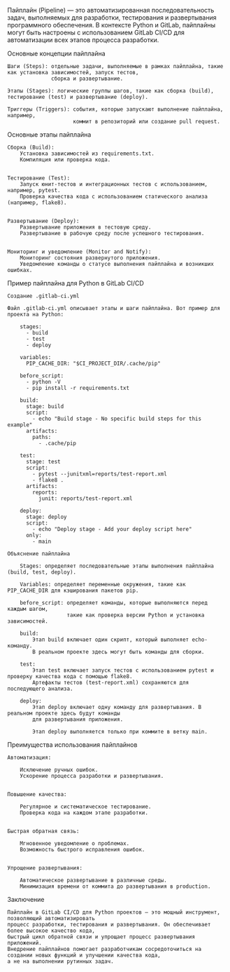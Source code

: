 
Пайплайн (Pipeline) — это автоматизированная последовательность задач, выполняемых для разработки, тестирования 
и развертывания программного обеспечения. В контексте Python и GitLab, пайплайны могут быть настроены с использованием 
GitLab CI/CD для автоматизации всех этапов процесса разработки.


Основные концепции пайплайна

    Шаги (Steps): отдельные задачи, выполняемые в рамках пайплайна, такие как установка зависимостей, запуск тестов, 
                  сборка и развертывание.

    Этапы (Stages): логические группы шагов, такие как сборка (build), тестирование (test) и развертывание (deploy).

    Триггеры (Triggers): события, которые запускают выполнение пайплайна, например, 
                         коммит в репозиторий или создание pull request.


Основные этапы пайплайна

    Сборка (Build):
        Установка зависимостей из requirements.txt.
        Компиляция или проверка кода.


    Тестирование (Test):
        Запуск юнит-тестов и интеграционных тестов с использованием, например, pytest.
        Проверка качества кода с использованием статического анализа (например, flake8).


    Развертывание (Deploy):
        Развертывание приложения в тестовую среду.
        Развертывание в рабочую среду после успешного тестирования.


    Мониторинг и уведомление (Monitor and Notify):
        Мониторинг состояния развернутого приложения.
        Уведомление команды о статусе выполнения пайплайна и возникших ошибках.


Пример пайплайна для Python в GitLab CI/CD
    
    Создание .gitlab-ci.yml
    
    Файл .gitlab-ci.yml описывает этапы и шаги пайплайна. Вот пример для проекта на Python:

        stages:
          - build
          - test
          - deploy
        
        variables:
          PIP_CACHE_DIR: "$CI_PROJECT_DIR/.cache/pip"
        
        before_script:
          - python -V
          - pip install -r requirements.txt
        
        build:
          stage: build
          script:
            - echo "Build stage - No specific build steps for this example"
          artifacts:
            paths:
              - .cache/pip
        
        test:
          stage: test
          script:
            - pytest --junitxml=reports/test-report.xml
            - flake8 .
          artifacts:
            reports:
              junit: reports/test-report.xml
        
        deploy:
          stage: deploy
          script:
            - echo "Deploy stage - Add your deploy script here"
          only:
            - main
    
    Объяснение пайплайна
    
        Stages: определяет последовательные этапы выполнения пайплайна (build, test, deploy).
   
        Variables: определяет переменные окружения, такие как PIP_CACHE_DIR для кэширования пакетов pip.
   
        before_script: определяет команды, которые выполняются перед каждым шагом, 
                       такие как проверка версии Python и установка зависимостей.
   
        build:
            Этап build включает один скрипт, который выполняет echo-команду. 
            В реальном проекте здесь могут быть команды для сборки.
   
        test:
            Этап test включает запуск тестов с использованием pytest и проверку качества кода с помощью flake8.
            Артефакты тестов (test-report.xml) сохраняются для последующего анализа.
   
        deploy:
            Этап deploy включает одну команду для развертывания. В реальном проекте здесь будут команды 
            для развертывания приложения.

            Этап deploy выполняется только при коммите в ветку main.


Преимущества использования пайплайнов

    Автоматизация:

        Исключение ручных ошибок.
        Ускорение процесса разработки и развертывания.


    Повышение качества:

        Регулярное и систематическое тестирование.
        Проверка кода на каждом этапе разработки.


    Быстрая обратная связь:

        Мгновенное уведомление о проблемах.
        Возможность быстрого исправления ошибок.


    Упрощение развертывания:

        Автоматическое развертывание в различные среды.
        Минимизация времени от коммита до развертывания в production.



Заключение

    Пайплайн в GitLab CI/CD для Python проектов — это мощный инструмент, позволяющий автоматизировать 
    процесс разработки, тестирования и развертывания. Он обеспечивает более высокое качество кода, 
    быстрый цикл обратной связи и упрощает процесс развертывания приложений. 
    Внедрение пайплайнов помогает разработчикам сосредоточиться на создании новых функций и улучшении качества кода, 
    а не на выполнении рутинных задач.
    